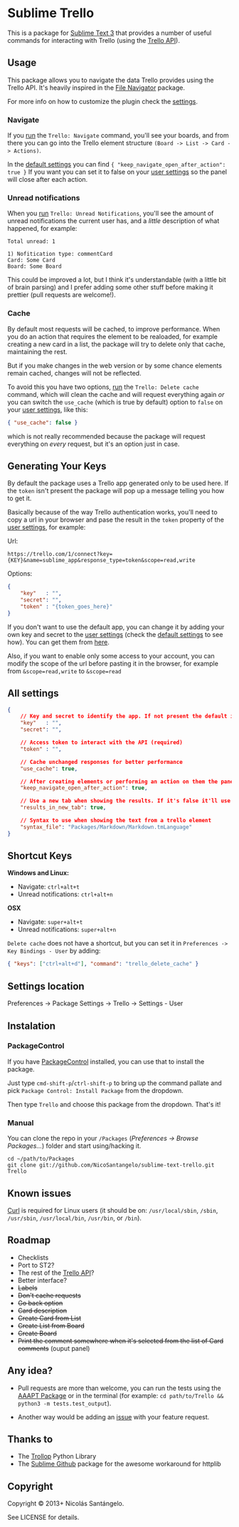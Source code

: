 # Sublime Trello

This is a package for [Sublime Text 3](http://www.sublimetext.com/3) that provides a number of useful commands for interacting with Trello (using the [Trello API](https://trello.com/docs/index.html)).

## Usage

This package allows you to navigate the data Trello provides using the Trello API. It's heavily inspired in the [File Navigator](https://github.com/Chris---/SublimeText-File-Navigator) package.

For more info on how to customize the plugin check the [settings][4].


### Navigate

If you [run][1] the `Trello: Navigate` command, you'll see your boards, and from there you can go into the Trello element structure `(Board -> List -> Card -> Actions)`.

In the [default settings][4] you can find `{ "keep_navigate_open_after_action": true }`
If you want you can set it to false on your [user settings][3] so the panel will close after each action.

### Unread notifications

When you [run][1] `Trello: Unread Notifications`, you'll see the amount of unread notifications the current user has, and a *little* description of what happened, for example:

````
Total unread: 1

1) Nofitication type: commentCard
Card: Some Card
Board: Some Board
````

This could be improved a lot, but I think it's understandable (with a little bit of brain parsing) and I prefer adding some other stuff before making it prettier (pull requests are welcome!).

### Cache

By default most requests will be cached, to improve performance. When you do an action that requires the element to be realoaded, for example creating a new card in a list, the package will try to delete only that cache, maintaining the rest.

But if you make changes in the web version or by some chance elements remain cached, changes will not be reflected.

To avoid this you have two options, [run][1] the `Trello: Delete cache` command, which will clean the cache and will request everything again *or* you can switch the `use_cache` (which is true by default) option to `false` on your [user settings][3], like this:

````json
{ "use_cache": false }
````

which is not really recommended because the package will request everything on *every* request, but it's an option just in case.

## Generating Your Keys
By default the package uses a Trello app generated only to be used here. If the `token` isn't present the package will pop up a message telling you how to get it.

Basically because of the way Trello authentication works, you'll need to copy a url in your browser and pase the result in the `token` property of the [user settings][3], for example:

Url:

````
https://trello.com/1/connect?key={KEY}&name=sublime_app&response_type=token&scope=read,write
````

Options:

````json
{
    "key"   : "",
    "secret": "",
    "token" : "{token_goes_here}"
}
````

If you don't want to use the default app, you can change it by adding your own key and secret to the [user settings][3] (check the [default settings][4] to see how). You can get them from [here](https://trello.com/1/appKey/generate).

Also, if you want to enable only some access to your account, you can modify the scope of the url before pasting it in the browser, for example from `&scope=read,write` to `&scope=read` 

## All settings

````json
{
    // Key and secret to identify the app. If not present the default is used
    "key"   : "",
    "secret": "",

    // Access token to interact with the API (required)
    "token" : "",

    // Cache unchanged responses for better performance
    "use_cache": true,

    // After creating elements or performing an action on them the panel reopens (until exit is selected)
    "keep_navigate_open_after_action": true,

    // Use a new tab when showing the results. If it's false it'll use a panel (like the ST console)
    "results_in_new_tab": true,

    // Syntax to use when showing the text from a trello element
    "syntax_file": "Packages/Markdown/Markdown.tmLanguage" 
}
````

## Shortcut Keys

**Windows and Linux:**

 * Navigate: `ctrl+alt+t`
 * Unread notifications: `ctrl+alt+n`

**OSX**

 * Navigate: `super+alt+t`
 * Unread notifications: `super+alt+n`


`Delete cache` does not have a shortcut, but you can set it in `Preferences -> Key Bindings - User` by adding:

````json
{ "keys": ["ctrl+alt+d"], "command": "trello_delete_cache" }
````

## Settings location
Preferences -> Package Settings -> Trello -> Settings - User

## Instalation

### PackageControl
If you have [PackageControl](http://wbond.net/sublime_packages/package_control) installed, you can use that to install the package.

Just type `cmd-shift-p`/`ctrl-shift-p` to bring up the command pallate and pick `Package Control: Install Package` from the dropdown.

Then type `Trello` and choose this package from the dropdown. That's it!

### Manual

You can clone the repo in your `/Packages` (*Preferences -> Browse Packages...*) folder and start using/hacking it.
    
    cd ~/path/to/Packages
    git clone git://github.com/NicoSantangelo/sublime-text-trello.git Trello

## Known issues

[Curl](http://curl.haxx.se/) is required for Linux users (it should be on:
`/usr/local/sbin`, `/sbin`,  `/usr/sbin`, `/usr/local/bin`, `/usr/bin`, or `/bin`).


## Roadmap

* Checklists
* Port to ST2?
* The rest of the [Trello API](https://trello.com/docs/index.html)?
* Better interface?
* ~~Labels~~
* ~~Don't cache requests~~
* ~~Go back option~~
* ~~Card description~~
* ~~Create Card from List~~
* ~~Create List from Board~~
* ~~Create Board~~
* ~~Print the comment somewhere when it's selected from the list of Card comments~~ (ouput panel)

## Any idea?

* Pull requests are more than welcome, you can run the tests using the [AAAPT Package](https://github.com/guillermooo/AAAPT) or in the terminal (for example: `cd path/to/Trello && python3 -m tests.test_output`).

* Another way would be adding an [issue](https://github.com/NicoSantangelo/sublime-text-trello/issues) with your feature request.

## Thanks to
* The [Trollop](https://bitbucket.org/btubbs/trollop) Python Library
* The [Sublime Github](https://github.com/bgreenlee/sublime-github) package for the awesome workaround for httplib

## Copyright

Copyright &copy; 2013+ Nicolás Santángelo. 

See LICENSE for details.

  [1]: https://github.com/NicoSantangelo/sublime-text-trello#shortcut-keys
  [2]: https://github.com/NicoSantangelo/sublime-text-trello#roadmap
  [3]: https://github.com/NicoSantangelo/sublime-text-trello#settings-location
  [4]: https://github.com/NicoSantangelo/sublime-text-trello#all-settings
